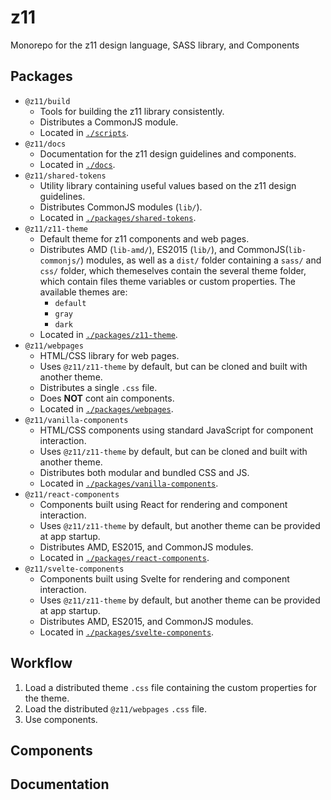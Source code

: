 # z11
Monorepo for the z11 design language, SASS library, and Components

## Packages

* `@z11/build`
  * Tools for building the z11 library consistently.
  * Distributes a CommonJS module.
  * Located in [`./scripts`](./scripts).
* `@z11/docs`
  * Documentation for the z11 design guidelines and components.
  * Located in [`./docs`](./docs).
* `@z11/shared-tokens`
  * Utility library containing useful values based on the z11 design guidelines.
  * Distributes CommonJS modules (`lib/`).
  * Located in [`./packages/shared-tokens`](./packages/shared-tokens).
* `@z11/z11-theme`
  * Default theme for z11 components and web pages.
  * Distributes AMD (`lib-amd/`), ES2015 (`lib/`), and CommonJS(`lib-commonjs/`) modules, as well as a `dist/` folder containing a `sass/` and `css/` folder, which themeselves contain the several theme folder, which contain files theme variables or custom properties. The available themes are:
    * `default` 
    * `gray`
    * `dark`
  * Located in [`./packages/z11-theme`](./packages/z11-theme).
* `@z11/webpages`
  * HTML/CSS library for web pages.
  * Uses `@z11/z11-theme` by default, but can be cloned and built with another theme.
  * Distributes a single `.css` file.
  * Does **NOT** cont ain components.
  * Located in [`./packages/webpages`](./packages/webpages).
* `@z11/vanilla-components`
  * HTML/CSS components using standard JavaScript for component interaction.
  * Uses `@z11/z11-theme` by default, but can be cloned and built with another theme.
  * Distributes both modular and bundled CSS and JS.
  * Located in [`./packages/vanilla-components`](./packages/vanilla-components).
* `@z11/react-components`
  * Components built using React for rendering and component interaction.
  * Uses `@z11/z11-theme` by default, but another theme can be provided at app startup.
  * Distributes AMD, ES2015, and CommonJS modules.
  * Located in [`./packages/react-components`](./packages/react-components).
* `@z11/svelte-components`
  * Components built using Svelte for rendering and component interaction.
  * Uses `@z11/z11-theme` by default, but another theme can be provided at app startup.
  * Distributes AMD, ES2015, and CommonJS modules.
  * Located in [`./packages/svelte-components`](./packages/svelte-components).

## Workflow
1. Load a distributed theme `.css` file containing the custom properties for the theme.
2. Load the distributed `@z11/webpages` `.css` file.
3. Use components.
## Components

## Documentation
